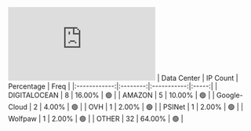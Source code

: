 ![Diagramm](https://github.com/obajay/StateSync-snapshots/blob/main/Projects/Cheqd/1/README.md)
| Data Center | IP Count | Percentage | Freq |
|:------------:|:--------:|:-----------:|:-----:|
| DIGITALOCEAN | 8 | 16.00% | 🟢 |
| AMAZON | 5 | 10.00% | 🟢 |
| Google-Cloud | 2 | 4.00% | 🟢 |
| OVH | 1 | 2.00% | 🟢 |
| PSINet | 1 | 2.00% | 🟢 |
| Wolfpaw | 1 | 2.00% | 🟢 |
| OTHER | 32 | 64.00% | 🟢 |